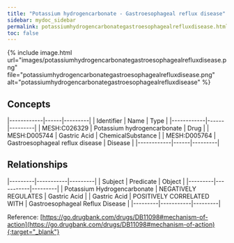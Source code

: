 ```yaml
---
title: "Potassium hydrogencarbonate - Gastroesophageal reflux disease"
sidebar: mydoc_sidebar
permalink: potassiumhydrogencarbonategastroesophagealrefluxdisease.html
toc: false 
---
```


{% include image.html url="images/potassiumhydrogencarbonategastroesophagealrefluxdisease.png" file="potassiumhydrogencarbonategastroesophagealrefluxdisease.png" alt="potassiumhydrogencarbonategastroesophagealrefluxdisease" %}

## Concepts

|------------|------|---------|
| Identifier | Name | Type    |
|------------|------|---------|
| MESH:C026329 | Potassium hydrogencarbonate | Drug |
| MESH:D005744 | Gastric Acid | ChemicalSubstance |
| MESH:D005764 | Gastroesophageal reflux disease | Disease |
|------------|------|---------|

## Relationships

|---------|-----------|---------|
| Subject | Predicate | Object  |
|---------|-----------|---------|
| Potassium Hydrogencarbonate | NEGATIVELY REGULATES | Gastric Acid |
| Gastric Acid | POSITIVELY CORRELATED WITH | Gastroesophageal Reflux Disease |
|---------|-----------|---------|

Reference: [https://go.drugbank.com/drugs/DB11098#mechanism-of-action](https://go.drugbank.com/drugs/DB11098#mechanism-of-action){:target="_blank"}